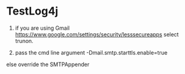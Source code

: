 # TestLog4j
1) if you are using Gmail
https://www.google.com/settings/security/lesssecureapps
select trunon.

2) pass the cmd line argument
-Dmail.smtp.starttls.enable=true

else override the SMTPAppender

